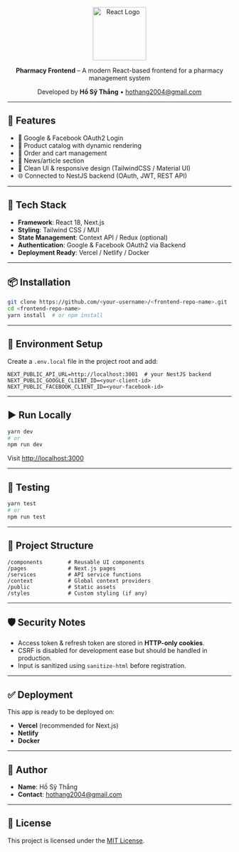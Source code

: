 <p align="center">
  <img src="https://user-images.githubusercontent.com/48241794/229338336-1291b899-f65c-4c71-9d13-9e55ff99f6a1.png" width="120" alt="React Logo" />
</p>

<p align="center">
  <b>Pharmacy Frontend</b> – A modern React-based frontend for a pharmacy management system
</p>

<p align="center">
  Developed by <b>Hồ Sỹ Thắng</b> • <a href="mailto:hothang2004@gmail.com">hothang2004@gmail.com</a>
</p>

---

## 🚀 Features

- 🔐 Google & Facebook OAuth2 Login
- 📆 Product catalog with dynamic rendering
- 🛒 Order and cart management
- 📁 News/article section
- 🍃 Clean UI & responsive design (TailwindCSS / Material UI)
- 🌐 Connected to NestJS backend (OAuth, JWT, REST API)

---

## 🧰 Tech Stack

- **Framework**: React 18, Next.js
- **Styling**: Tailwind CSS / MUI
- **State Management**: Context API / Redux (optional)
- **Authentication**: Google & Facebook OAuth2 via Backend
- **Deployment Ready**: Vercel / Netlify / Docker

---

## 📦 Installation

```bash
git clone https://github.com/<your-username>/<frontend-repo-name>.git
cd <frontend-repo-name>
yarn install  # or npm install
```

---

## 🔧 Environment Setup

Create a `.env.local` file in the project root and add:

```env
NEXT_PUBLIC_API_URL=http://localhost:3001  # your NestJS backend
NEXT_PUBLIC_GOOGLE_CLIENT_ID=<your-client-id>
NEXT_PUBLIC_FACEBOOK_CLIENT_ID=<your-facebook-id>
```

---

## ▶️ Run Locally

```bash
yarn dev
# or
npm run dev
```

Visit [http://localhost:3000](http://localhost:3000)

---

## 🧪 Testing

```bash
yarn test
# or
npm run test
```

---

## 📂 Project Structure

```
/components        # Reusable UI components
/pages             # Next.js pages
/services          # API service functions
/context           # Global context providers
/public            # Static assets
/styles            # Custom styling (if any)
```

---

## 🛡️ Security Notes

- Access token & refresh token are stored in **HTTP-only cookies**.
- CSRF is disabled for development ease but should be handled in production.
- Input is sanitized using `sanitize-html` before registration.

---

## ✅ Deployment

This app is ready to be deployed on:

- **Vercel** (recommended for Next.js)
- **Netlify**
- **Docker**

---

## 🙌 Author

- **Name**: Hồ Sỹ Thắng
- **Contact**: [hothang2004@gmail.com](mailto:hothang2004@gmail.com)

---

## 📜 License

This project is licensed under the [MIT License](LICENSE).
